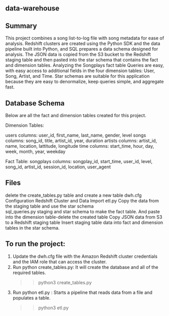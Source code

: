 data-warehouse
------------
Summary
--------
This project combines a song list-to-log file with song metadata for ease of analysis. Redshift clusters are created using the Python SDK and the data pipeline built into Python, and SQL prepares a data schema designed for analysis. The JSON data is copied from the S3 bucket to the Redshift staging table and then pasted into the star schema that contains the fact and dimension tables. Analyzing the Songplays fact table Queries are easy, with easy access to additional fields in the four dimension tables: User, Song, Artist, and Time. Star schemas are suitable for this application because they are easy to denormalize, keep queries simple, and aggregate fast.

Database Schema
----------------
Below are all  the fact and dimension tables created for this project.

Dimension Tables:

users
columns: user_id, first_name, last_name, gender, level
songs
columns: song_id, title, artist_id, year, duration
artists
columns: artist_id, name, location, lattitude, longitude
time
columns: start_time, hour, day, week, month, year, weekday

Fact Table:
songplays
columns: songplay_id, start_time, user_id, level, song_id, artist_id, session_id, location, user_agent

Files
------
delete the create_tables.py table and create a new table 
dwh.cfg Configuration Redshift Cluster and Data Import 
etl.py Copy the data from the staging table and use the star schema  
 sql_queries.py
 staging and star schema to make the fact table. And paste into the dimension table-delete the created table 
 Copy JSON data from S3 to a Redshift staging table 
 Insert staging table data into fact and dimension tables in the star schema.
 

To run the project:
------------------
1. Update the dwh.cfg file with the Amazon Redshift cluster credentials and the IAM role that can access the cluster.
2. Run python create_tables.py: It will create the database and all of the required tables.
   >>python3 create_tables.py
3. Run python etl.py : Starts a pipeline that reads data from a file and populates a table.
   >>python3 etl.py

